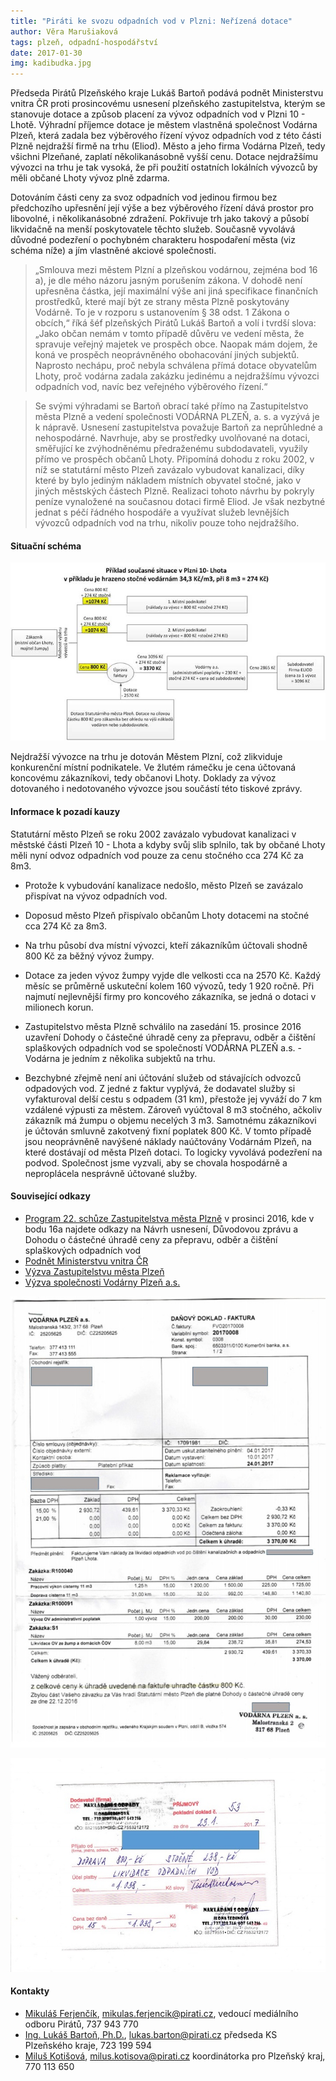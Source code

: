 ```yaml
---
title: "Piráti ke svozu odpadních vod v Plzni: Neřízená dotace"
author: Věra Marušiaková
tags: plzeň, odpadní-hospodářství
date: 2017-01-30
img: kadibudka.jpg
---
```


Předseda Pirátů Plzeňského kraje Lukáš Bartoň podává podnět Ministerstvu vnitra ČR proti prosincovému usnesení plzeňského zastupitelstva, kterým se stanovuje dotace a způsob placení za vývoz odpadních vod v Plzni 10 - Lhotě. Výhradní příjemce dotace je městem vlastněná společnost Vodárna Plzeň, která zadala bez výběrového řízení vývoz odpadních vod z této části Plzně nejdražší firmě na trhu (Eliod). Město a jeho firma Vodárna Plzeň, tedy všichni Plzeňané, zaplatí několikanásobně vyšší cenu. Dotace nejdražšímu vývozci na trhu je tak vysoká, že při použití ostatních lokálních vývozců by měli občané Lhoty vývoz plně zdarma.

Dotováním části ceny za svoz odpadních vod jedinou firmou bez předchozího upřesnění její výše a bez výběrového řízení dává prostor pro libovolné, i několikanásobné zdražení. Pokřivuje trh jako takový a působí likvidačně na menší poskytovatele těchto služeb. Současně vyvolává důvodné podezření o pochybném charakteru hospodaření města (viz schéma níže) a jím vlastněné akciové společnosti.

> „Smlouva mezi městem Plzní a plzeňskou vodárnou, zejména bod 16 a), je dle mého názoru jasným porušením zákona. V dohodě není upřesněna částka, její maximální výše ani jiná specifikace finančních prostředků, které mají být ze strany města Plzně poskytovány Vodárně. To je v rozporu s ustanovením § 38 odst. 1 Zákona o obcích,“ říká šéf plzeňských Pirátů Lukáš Bartoň a volí i tvrdší slova: „Jako občan nemám v tomto případě důvěru ve vedení města, že spravuje veřejný majetek ve prospěch obce. Naopak mám dojem, že koná ve prospěch neoprávněného obohacování jiných subjektů. Naprosto nechápu, proč nebyla schválena přímá dotace obyvatelům Lhoty, proč vodárna zadala zakázku jedinému a nejdražšímu vývozci odpadních vod, navíc bez veřejného výběrového řízení.“

> Se svými výhradami se Bartoň obrací také přímo na Zastupitelstvo města Plzně a vedení společnosti VODÁRNA PLZEŇ, a. s. a vyzývá je k nápravě. Usnesení zastupitelstva považuje Bartoň za neprůhledné a nehospodárné. Navrhuje, aby se prostředky uvolňované na dotaci, směřující ke zvýhodněnému předraženému subdodavateli, využily přímo ve prospěch občanů Lhoty. Připomíná dohodu z roku 2002, v níž se statutární město Plzeň zavázalo vybudovat kanalizaci, díky které by bylo jediným nákladem místních obyvatel stočné, jako v jiných městských částech Plzně. Realizaci tohoto návrhu by pokryly peníze vynaložené na současnou dotaci firmě Eliod. Je však nezbytné jednat s péčí řádného hospodáře a využívat služeb levnějších vývozců odpadních vod na trhu, nikoliv pouze toho nejdražšího.

#### Situační schéma

![Situační schéma](assets/img/articles/schema-plzen.jpg "Příklad současné situace v Plzni")

Nejdražší vývozce na trhu je dotován Městem Plzní, což zlikviduje konkurenční místní podnikatele. Ve žlutém rámečku je cena účtovaná koncovému zákazníkovi, tedy občanovi Lhoty. Doklady za vývoz dotovaného i nedotovaného vývozce jsou součástí této tiskové zprávy.

#### Informace k pozadí kauzy

Statutární město Plzeň se roku 2002 zavázalo vybudovat kanalizaci v městské části Plzeň 10 - Lhota a kdyby svůj slib splnilo, tak by občané Lhoty měli nyní odvoz odpadních vod pouze za cenu stočného cca 274 Kč za 8m3.

* Protože k vybudování kanalizace nedošlo, město Plzeň se zavázalo přispívat na vývoz odpadních vod.

* Doposud město Plzeň přispívalo občanům Lhoty dotacemi na stočné cca 274 Kč za 8m3.

* Na trhu působí dva místní vývozci, kteří zákazníkům účtovali shodně 800 Kč za běžný vývoz žumpy.

* Dotace za jeden vývoz žumpy vyjde dle velkosti cca na 2570 Kč. Každý měsíc se průměrně uskuteční kolem 160 vývozů, tedy 1 920 ročně. Při najmutí nejlevnější firmy pro koncového zákazníka, se jedná o dotaci v milionech korun.

* Zastupitelstvo města Plzně schválilo na zasedání 15. prosince 2016 uzavření Dohody o částečné úhradě ceny za přepravu, odběr a čištění splaškových odpadních vod se společností VODÁRNA PLZEŇ a.s. - Vodárna je jedním z několika subjektů na trhu.

* Bezchybné zřejmě není ani účtování služeb od stávajících odvozců odpadových vod. Z jedné z faktur vyplývá, že dodavatel služby si vyfakturoval delší cestu s odpadem (31 km), přestože jej vyváží do 7 km vzdálené výpusti za městem. Zároveň vyúčtoval 8 m3 stočného, ačkoliv zákazník má žumpu o objemu necelých 3 m3. Samotnému zákazníkovi je účtován smluvně zakotvený fixní poplatek 800 Kč. V tomto případě jsou neoprávněně navýšené náklady naúčtovány Vodárnám Plzeň, na které dostávají od města Plzeň dotaci. To logicky vyvolává podezření na podvod. Společnost jsme vyzvali, aby se chovala hospodárně a neproplácela nesprávně účtované služby.

#### Související odkazy

* [Program 22. schůze Zastupitelstva města Plzně](https://usneseni.plzen.eu/index.php?page=podklady&id=1732) v prosinci 2016, kde v bodu 16a najdete odkazy na Návrh usnesení, Důvodovou zprávu a Dohodu o částečné úhradě ceny za přepravu, odběr a čištění splaškových odpadních vod
* [Podnět Ministerstvu vnitra ČR](https://www.pirati.cz/_media/tiskove-zpravy/ministerstvo_vnitra_cr.pdf)
* [Výzva Zastupitelstvu města Plzeň](https://www.pirati.cz/_media/tiskove-zpravy/statutarni_mesto_plzen.pdf)
* [Výzva společnosti Vodárny Plzeň a.s.](https://www.pirati.cz/_media/tiskove-zpravy/vodarna_plzen_a.pdf)

![Cena vody](assets/img/articles/uctenka-plzen.jpg "Cena vody v Plzni")

![faktura](assets/img/articles/ppd-plzen.jpg "Příjmový pokladní doklad za vodu v Plzni")

#### Kontakty

* [Mikuláš Ferjenčík](), [mikulas.ferjencik@pirati.cz](mikulas.ferjencik@pirati.cz), vedoucí mediálního odboru Pirátů, 737 943 770
* [Ing. Lukáš Bartoň, Ph.D.](https://www.pirati.cz/lide/lukas_barton), [lukas.barton@pirati.cz](lukas.barton@pirati.cz) předseda KS Plzeňského kraje, 723 199 594
* [Miluš Kotišová](), [milus.kotisova@pirati.cz](milus.kotisova@pirati.cz) koordinátorka pro Plzeňský kraj, 770 113 650
